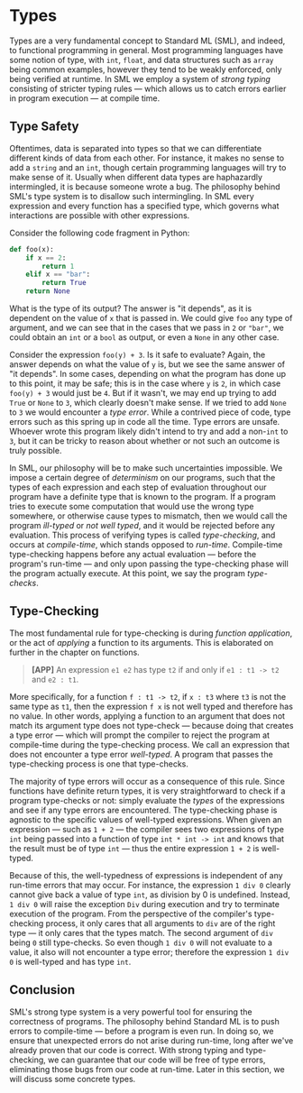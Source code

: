 # Types

Types are a very fundamental concept to Standard ML (SML), and indeed, to functional programming in general. Most programming languages have some notion of type, with `int`, `float`, and data structures such as `array` being common examples, however they tend to be weakly enforced, only being verified at runtime. In SML we employ a system of _strong typing_ consisting of stricter typing rules — which allows us to catch errors earlier in program execution — at compile time.

## Type Safety

Oftentimes, data is separated into types so that we can differentiate different kinds of data from each other. For instance, it makes no sense to add a `string` and an `int`, though certain programming languages will try to make sense of it. Usually when different data types are haphazardly intermingled, it is because someone wrote a bug. The philosophy behind SML's type system is to disallow such intermingling. In SML every expression and every function has a specified type, which governs what interactions are possible with other expressions.

Consider the following code fragment in Python:
```python
def foo(x):
    if x == 2:
        return 1
    elif x == "bar":
        return True
    return None
```
What is the type of its output? The answer is "it depends", as it is dependent on the value of `x` that is passed in. We could give `foo` any type of argument, and we can see that in the cases that we pass in `2` or `"bar"`, we could obtain an `int` or a `bool` as output, or even a `None` in any other case.

Consider the expression `foo(y) + 3`. Is it safe to evaluate? Again, the answer depends on what the value of `y` is, but we see the same answer of "it depends". In some cases, depending on what the program has done up to this point, it may be safe; this is in the case where `y` is `2`, in which case `foo(y) + 3` would just be `4`. But if it wasn't, we may end up trying to add `True` or `None` to `3`, which clearly doesn't make sense. If we tried to add `None` to `3` we would encounter a _type error_. While a contrived piece of code, type errors such as this spring up in code all the time. Type errors are unsafe. Whoever wrote this program likely didn't intend to try and add a non-`int` to `3`, but it can be tricky to reason about whether or not such an outcome is truly possible.

In SML, our philosophy will be to make such uncertainties impossible. We impose a certain degree of _determinism_ on our programs, such that the types of each expression and each step of evaluation throughout our program have a definite type that is known to the program. If a program tries to execute some computation that would use the wrong type somewhere, or otherwise cause types to mismatch, then we would call the program _ill-typed_ or _not well typed_, and it would be rejected before any evaluation. This process of verifying types is called _type-checking_, and occurs at _compile-time_, which stands opposed to _run-time_. Compile-time type-checking happens before any actual evaluation — before the program's run-time — and only upon passing the type-checking phase will the program actually execute. At this point, we say the program _type-checks_.

## Type-Checking

The most fundamental rule for type-checking is during _function application_, or the act of _applying_ a function to its arguments. This is elaborated on further in the chapter on functions.

> __[APP]__ An expression `e1 e2` has type `t2` if and only if `e1 : t1 -> t2` and `e2 : t1`.

More specifically, for a function `f : t1 -> t2`, if `x : t3` where `t3` is not the same type as `t1`, then the expression `f x` is not well typed and therefore has no value. In other words, applying a function to an argument that does not match its argument type does not type-check — because doing that creates a type error — which will prompt the compiler to reject the program at compile-time during the type-checking process. We call an expression that does not encounter a type error _well-typed_. A program that passes the type-checking process is one that type-checks.

The majority of type errors will occur as a consequence of this rule. Since functions have definite return types, it is very straightforward to check if a program type-checks or not: simply evaluate the _types_ of the expressions and see if any type errors are encountered. The type-checking phase is agnostic to the specific values of well-typed expressions. When given an expression — such as `1 + 2` — the compiler sees two expressions of type `int` being passed into a function of type `int * int -> int` and knows that the result must be of type `int` — thus the entire expression `1 + 2` is well-typed.

Because of this, the well-typedness of expressions is independent of any run-time errors that may occur. For instance, the expression `1 div 0` clearly cannot give back a value of type `int`, as division by 0 is undefined. Instead, `1 div 0` will raise the exception `Div` during execution and try to terminate execution of the program. From the perspective of the compiler's type-checking process, it only cares that all arguments to `div` are of the right type — it only cares that the types match. The second argument of `div` being `0` still type-checks. So even though `1 div 0` will not evaluate to a value, it also will not encounter a type error; therefore the expression `1 div 0` is well-typed and has type `int`.

## Conclusion

SML's strong type system is a very powerful tool for ensuring the correctness of programs. The philosophy behind Standard ML is to push errors to compile-time — before a program is even run. In doing so, we ensure that unexpected errors do not arise during run-time, long after we've already proven that our code is correct. With strong typing and type-checking, we can guarantee that our code will be free of type errors, eliminating those bugs from our code at run-time. Later in this section, we will discuss some concrete types.

